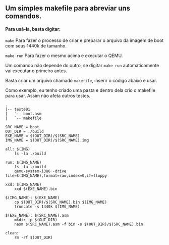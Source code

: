 ## Um simples makefile para abreviar uns comandos.

#### Para usá-la, basta digitar:
`make` Para fazer o processo de criar e preparar o arquivo da imagem de boot com seus 1440k de tamanho.

`make run` Para fazer o mesmo acima e executar o QEMU. 

Um comando não depende do outro, se digitar `make run` automaticamente vai executar o primeiro antes.

Basta criar um arquivo chamado `makefile`, inserir o código abaixo e usar.

Como exemplo, eu tenho criado uma pasta e dentro dela crio o makefile para usar. Assim não afeta outros testes.

```
.
|-- teste01
|   `-- boot.asm
|   `-- makefile
```

```
SRC_NAME = boot
OUT_DIR = ./build
EXE_NAME = $(OUT_DIR)/$(SRC_NAME)
IMG_NAME = $(OUT_DIR)/$(SRC_NAME).img

all: $(IMG)
	ls -la ./build

run: $(IMG_NAME)
	ls -la ./build
	qemu-system-i386 -drive file=$(IMG_NAME),format=raw,index=0,if=floppy

xxd: $(IMG_NAME)
	xxd $(EXE_NAME).bin

$(IMG_NAME): $(EXE_NAME)
	cp $(OUT_DIR)/$(SRC_NAME).bin $(IMG_NAME)
	truncate -s 1440k $(IMG_NAME)

$(EXE_NAME): $(SRC_NAME).asm
	mkdir -p $(OUT_DIR)
	nasm $(SRC_NAME).asm -f bin -o $(OUT_DIR)/$(SRC_NAME).bin

clean:
	rm -rf $(OUT_DIR)

```
